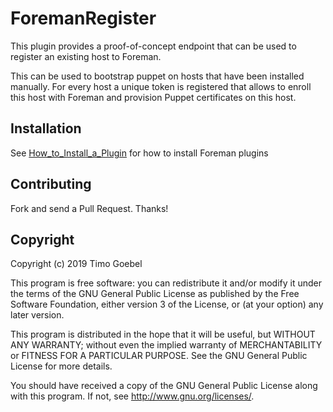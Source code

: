 # ForemanRegister

This plugin provides a proof-of-concept endpoint that can be used to register
an existing host to Foreman.

This can be used to bootstrap puppet on hosts that have been installed
manually. For every host a unique token is registered that allows to
enroll this host with Foreman and provision Puppet certificates on this host.

## Installation

See [How_to_Install_a_Plugin](http://projects.theforeman.org/projects/foreman/wiki/How_to_Install_a_Plugin)
for how to install Foreman plugins

## Contributing

Fork and send a Pull Request. Thanks!

## Copyright

Copyright (c) 2019 Timo Goebel

This program is free software: you can redistribute it and/or modify
it under the terms of the GNU General Public License as published by
the Free Software Foundation, either version 3 of the License, or
(at your option) any later version.

This program is distributed in the hope that it will be useful,
but WITHOUT ANY WARRANTY; without even the implied warranty of
MERCHANTABILITY or FITNESS FOR A PARTICULAR PURPOSE.  See the
GNU General Public License for more details.

You should have received a copy of the GNU General Public License
along with this program.  If not, see <http://www.gnu.org/licenses/>.

